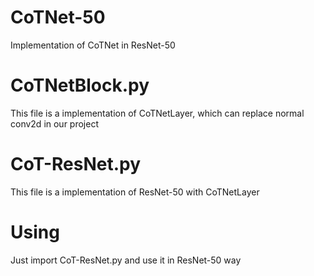 # CoTNet-50
Implementation of CoTNet in ResNet-50
# CoTNetBlock.py
This file is a implementation of CoTNetLayer, which can replace normal conv2d in our project
# CoT-ResNet.py
This file is a implementation of ResNet-50 with CoTNetLayer
# Using
Just import CoT-ResNet.py and use it in ResNet-50 way
